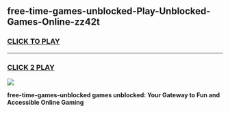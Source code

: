 
## free-time-games-unblocked-Play-Unblocked-Games-Online-zz42t
<h3>
<a href="https://premium76.site?title=free-time-games-unblocked&ref=25A">CLICK TO PLAY</a></h3>
<hr>

<h3>
<a href="https://premium76.site?title=free-time-games-unblocked&ref=25A">CLICK 2 PLAY</a>
  
</h3>

<a href="https://premium76.site?title=free-time-games-unblocked&ref=25A"><img src="https://clearcache.store/games.png"></a>


**free-time-games-unblocked games unblocked: Your Gateway to Fun and Accessible Online Gaming**
